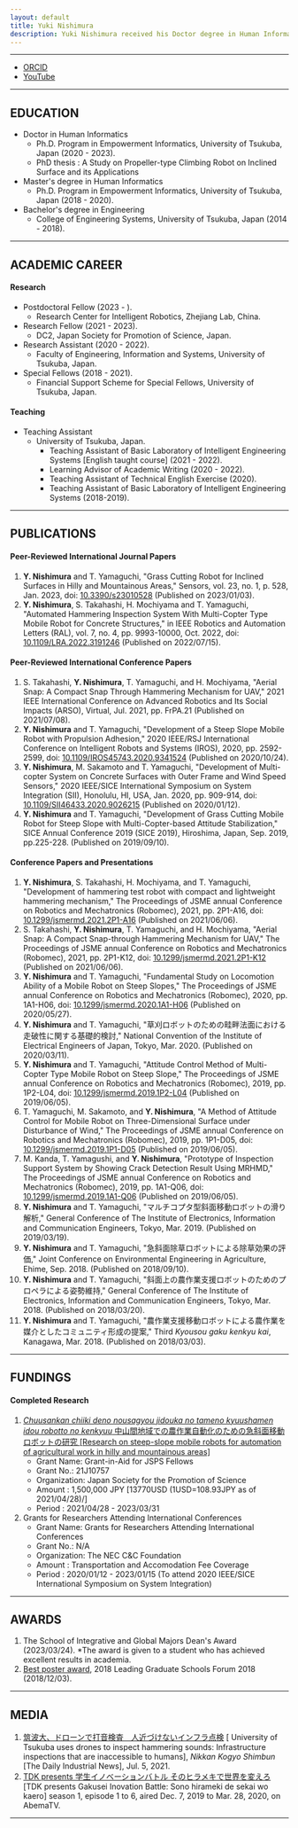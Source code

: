 ```yaml
---
layout: default
title: Yuki Nishimura
description: Yuki Nishimura received his Doctor degree in Human Informatics from Ph.D. Program in Empowerment Informatics, University of Tsukuba, Japan in 2023. He is a Post-Doctoral Fellow at the Research Center for Intelligent Robotics, Zhejiang Lab, China. His interest includes Climbing Robots, Robotics and Automation in Agriculture and Forestry, Robotics and Automation in Construction, Computer Vision for Automation, Telerobotics and Teleoperation.
---
```


- - -

- [ORCID](https://orcid.org/0009-0004-7923-5036)
- [YouTube](https://www.youtube.com/@y.nishimura8553)

- - -

## EDUCATION
- Doctor in Human Informatics
  - Ph.D. Program in Empowerment Informatics, University of Tsukuba, Japan (2020 - 2023).
  - PhD thesis : A Study on Propeller-type Climbing Robot on Inclined Surface and its Applications
- Master's degree in Human Informatics
  - Ph.D. Program in Empowerment Informatics, University of Tsukuba, Japan (2018 - 2020).
- Bachelor's degree in Engineering
  - College of Engineering Systems, University of Tsukuba, Japan (2014 - 2018).

- - -

## ACADEMIC CAREER
#### Research
- Postdoctoral Fellow (2023 - ).
  - Research Center for Intelligent Robotics, Zhejiang Lab, China.
- Research Fellow (2021 - 2023).
  - DC2, Japan Society for Promotion of Science, Japan.
- Research Assistant (2020 - 2022).
  - Faculty of Engineering, Information and Systems, University of Tsukuba, Japan.
- Special Fellows (2018 - 2021).
  - Financial Support Scheme for Special Fellows, University of Tsukuba, Japan. 

#### Teaching
- Teaching Assistant
  - University of Tsukuba, Japan.
    - Teaching Assistant of Basic Laboratory of Intelligent Engineering Systems \[English taught course\] (2021 - 2022).
    - Learning Advisor of Academic Writing (2020 - 2022).
    - Teaching Assistant of Technical English Exercise (2020).
    - Teaching Assistant of Basic Laboratory of Intelligent Engineering Systems (2018-2019).

- - -

## PUBLICATIONS
#### Peer-Reviewed International Journal Papers
1.  **Y. Nishimura** and T. Yamaguchi, "Grass Cutting Robot for Inclined Surfaces in Hilly and Mountainous Areas," Sensors, vol. 23, no. 1, p. 528, Jan. 2023, doi: [10.3390/s23010528](https://doi.org/10.3390/s23010528) (Published on 2023/01/03).
1.  **Y. Nishimura**, S. Takahashi, H. Mochiyama and T. Yamaguchi, "Automated Hammering Inspection System With Multi-Copter Type Mobile Robot for Concrete Structures," in IEEE Robotics and Automation Letters (RAL), vol. 7, no. 4, pp. 9993-10000, Oct. 2022, doi: [10.1109/LRA.2022.3191246](https://doi.org/10.1109/LRA.2022.3191246) (Published on 2022/07/15).

#### Peer-Reviewed International Conference Papers
1.  S. Takahashi, **Y. Nishimura**, T. Yamaguchi, and H. Mochiyama, "Aerial Snap: A Compact Snap Through Hammering Mechanism for UAV," 2021 IEEE International Conference on Advanced Robotics and Its Social Impacts (ARSO), Virtual, Jul. 2021, pp. FrPA.21 (Published on 2021/07/08).
1.  **Y. Nishimura** and T. Yamaguchi, "Development of a Steep Slope Mobile Robot with Propulsion Adhesion," 2020 IEEE/RSJ International Conference on Intelligent Robots and Systems (IROS), 2020, pp. 2592-2599, doi: [10.1109/IROS45743.2020.9341524](https://doi.org/10.1109/IROS45743.2020.9341524) (Published on 2020/10/24).
1.  **Y. Nishimura**, M. Sakamoto and T. Yamaguchi, "Development of Multi-copter System on Concrete Surfaces with Outer Frame and Wind Speed Sensors," 2020 IEEE/SICE International Symposium on System Integration (SII), Honolulu, HI, USA, Jan. 2020, pp. 909-914, doi: [10.1109/SII46433.2020.9026215](https://doi.org/10.1109/SII46433.2020.9026215) (Published on 2020/01/12).
1.  **Y. Nishimura** and T. Yamaguchi, "Development of Grass Cutting Mobile Robot for Steep Slope with Multi-Copter-based Attitude Stabilization," SICE Annual Conference 2019 (SICE 2019), Hiroshima, Japan, Sep. 2019, pp.225-228. (Published on 2019/09/10).

#### Conference Papers and Presentations
1.  **Y. Nishimura**, S. Takahashi, H. Mochiyama, and T. Yamaguchi, "Development of hammering test robot with compact and lightweight hammering mechanism," The Proceedings of JSME annual Conference on Robotics and Mechatronics (Robomec), 2021, pp. 2P1-A16, doi: [10.1299/jsmermd.2021.2P1-A16](https://doi.org/10.1299/jsmermd.2021.2P1-A16) (Published on 2021/06/06).
1.  S. Takahashi, **Y. Nishimura**, T. Yamaguchi, and H. Mochiyama, "Aerial Snap: A Compact Snap-through Hammering Mechanism for UAV," The Proceedings of JSME annual Conference on Robotics and Mechatronics (Robomec), 2021, pp. 2P1-K12, doi: [10.1299/jsmermd.2021.2P1-K12](https://doi.org/10.1299/jsmermd.2021.2P1-K12) (Published on 2021/06/06). 
1.  **Y. Nishimura** and T. Yamaguchi, "Fundamental Study on Locomotion Ability of a Mobile Robot on Steep Slopes," The Proceedings of JSME annual Conference on Robotics and Mechatronics (Robomec), 2020, pp. 1A1-H06, doi: [10.1299/jsmermd.2020.1A1-H06](https://doi.org/10.1299/jsmermd.2020.1A1-H06) (Published on 2020/05/27).
1.  **Y. Nishimura** and T. Yamaguchi, "草刈ロボットのための畦畔法面における走破性に関する基礎的検討," National Convention of the Institute of Electrical Engineers of Japan, Tokyo, Mar. 2020. (Published on 2020/03/11).
1.  **Y. Nishimura** and T. Yamaguchi, "Attitude Control Method of Multi-Copter Type Mobile Robot on Steep Slope," The Proceedings of JSME annual Conference on Robotics and Mechatronics (Robomec), 2019, pp. 1P2-L04, doi: [10.1299/jsmermd.2019.1P2-L04](https://doi.org/10.1299/jsmermd.2019.1P2-L04) (Published on 2019/06/05). 
1.  T. Yamaguchi, M. Sakamoto, and **Y. Nishimura**, "A Method of Attitude Control for Mobile Robot on Three-Dimensional Surface under Disturbance of Wind," The Proceedings of JSME annual Conference on Robotics and Mechatronics (Robomec), 2019, pp. 1P1-D05, doi: [10.1299/jsmermd.2019.1P1-D05](https://doi.org/10.1299/jsmermd.2019.1P1-D05) (Published on 2019/06/05). 
1.  M. Kanda, T. Yamagushi, and **Y. Nishimura**, "Prototype of Inspection Support System by Showing Crack Detection Result Using MRHMD," The Proceedings of JSME annual Conference on Robotics and Mechatronics (Robomec), 2019, pp. 1A1-Q06, doi: [10.1299/jsmermd.2019.1A1-Q06](https://doi.org/10.1299/jsmermd.2019.1A1-Q06) (Published on 2019/06/05).
1.  **Y. Nishimura** and T. Yamaguchi, "マルチコプタ型斜面移動ロボットの滑り解析," General Conference of The Institute of Electronics, Information and Communication Engineers, Tokyo, Mar. 2019. (Published on 2019/03/19).
1.  **Y. Nishimura** and T. Yamaguchi, "急斜面除草ロボットによる除草効果の評価," Joint Conference on Environmental Engineering in Agriculture, Ehime, Sep. 2018. (Published on 2018/09/10).
1.  **Y. Nishimura** and T. Yamaguchi, "斜面上の農作業支援ロボットのためのプロペラによる姿勢維持," General Conference of The Institute of Electronics, Information and Communication Engineers, Tokyo, Mar. 2018. (Published on 2018/03/20).
1.  **Y. Nishimura** and T. Yamaguchi, "農作業支援移動ロボットによる農作業を媒介としたコミュニティ形成の提案," Third _Kyousou gaku kenkyu kai_, Kanagawa, Mar. 2018. (Published on 2018/03/03).

- - -

## FUNDINGS
#### Completed Research
1.  [_Chuusankan chiiki deno nousagyou jidouka no tameno kyuushamen idou robotto no kenkyuu_ 中山間地域での農作業自動化のための急斜面移動ロボットの研究 \[Research on steep-slope mobile robots for automation of agricultural work in hilly and mountainous areas\]](https://kaken.nii.ac.jp/en/grant/KAKENHI-PROJECT-21J10757/)
    -  Grant Name: Grant-in-Aid for JSPS Fellows
    -  Grant No.: 21J10757
    -  Organization: Japan Society for the Promotion of Science
    -  Amount : 1,500,000 JPY \[13770USD (1USD=108.93JPY as of 2021/04/28)/]
    -  Period : 2021/04/28 - 2023/03/31
1.  Grants for Researchers Attending International Conferences
    -  Grant Name: Grants for Researchers Attending International Conferences
    -  Grant No.: N/A
    -  Organization: The NEC C&C Foundation
    -  Amount : Transportation and Accomodation Fee Coverage
    -  Period : 2020/01/12 - 2023/01/15 (To attend 2020 IEEE/SICE International Symposium on System Integration)

- - -

## AWARDS
1.  The School of Integrative and Global Majors Dean's Award (2023/03/24). \*The award is given to a student who has achieved excellent results in academia.
1.  [Best poster award](https://www.emp.tsukuba.ac.jp/4181), 2018 Leading Graduate Schools Forum 2018 (2018/12/03).

- - -

## MEDIA
1.  [筑波大、ドローンで打音検査　人近づけないインフラ点検](https://www.nikkan.co.jp/articles/view/00604115) \[ University of Tsukuba uses drones to inspect hammering sounds: Infrastructure inspections that are inaccessible to humans\], _Nikkan Kogyo Shimbun_ \[The Daily Industrial News\], Jul. 5, 2021.
1.  [TDK presents 学生イノベーションバトル そのヒラメキで世界を変えろ](https://abema.tv/channels/special-plus/slots/EaWJiwRNx3yjaX) \[TDK presents Gakusei Inovation Battle: Sono hirameki de sekai wo kaero\]  season 1, episode 1 to 6, aired Dec. 7, 2019 to Mar. 28, 2020, on AbemaTV.

- - -
